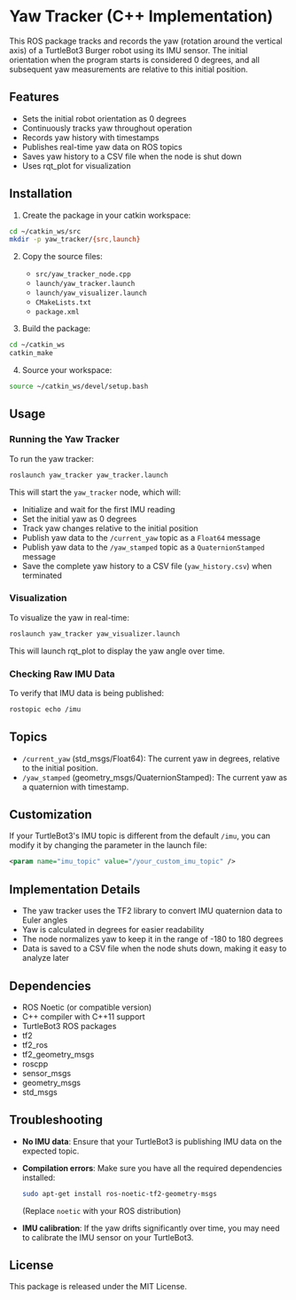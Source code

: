 # Yaw Tracker (C++ Implementation)

This ROS package tracks and records the yaw (rotation around the vertical axis) of a TurtleBot3 Burger robot using its IMU sensor. The initial orientation when the program starts is considered 0 degrees, and all subsequent yaw measurements are relative to this initial position.

## Features

- Sets the initial robot orientation as 0 degrees
- Continuously tracks yaw throughout operation
- Records yaw history with timestamps
- Publishes real-time yaw data on ROS topics
- Saves yaw history to a CSV file when the node is shut down
- Uses rqt_plot for visualization

## Installation

1. Create the package in your catkin workspace:

```bash
cd ~/catkin_ws/src
mkdir -p yaw_tracker/{src,launch}
```

2. Copy the source files:

   - `src/yaw_tracker_node.cpp`
   - `launch/yaw_tracker.launch`
   - `launch/yaw_visualizer.launch`
   - `CMakeLists.txt`
   - `package.xml`

3. Build the package:

```bash
cd ~/catkin_ws
catkin_make
```

4. Source your workspace:

```bash
source ~/catkin_ws/devel/setup.bash
```

## Usage

### Running the Yaw Tracker

To run the yaw tracker:

```bash
roslaunch yaw_tracker yaw_tracker.launch
```

This will start the `yaw_tracker` node, which will:

- Initialize and wait for the first IMU reading
- Set the initial yaw as 0 degrees
- Track yaw changes relative to the initial position
- Publish yaw data to the `/current_yaw` topic as a `Float64` message
- Publish yaw data to the `/yaw_stamped` topic as a `QuaternionStamped` message
- Save the complete yaw history to a CSV file (`yaw_history.csv`) when terminated

### Visualization

To visualize the yaw in real-time:

```bash
roslaunch yaw_tracker yaw_visualizer.launch
```

This will launch rqt_plot to display the yaw angle over time.

### Checking Raw IMU Data

To verify that IMU data is being published:

```bash
rostopic echo /imu
```

## Topics

- `/current_yaw` (std_msgs/Float64): The current yaw in degrees, relative to the initial position.
- `/yaw_stamped` (geometry_msgs/QuaternionStamped): The current yaw as a quaternion with timestamp.

## Customization

If your TurtleBot3's IMU topic is different from the default `/imu`, you can modify it by changing the parameter in the launch file:

```xml
<param name="imu_topic" value="/your_custom_imu_topic" />
```

## Implementation Details

- The yaw tracker uses the TF2 library to convert IMU quaternion data to Euler angles
- Yaw is calculated in degrees for easier readability
- The node normalizes yaw to keep it in the range of -180 to 180 degrees
- Data is saved to a CSV file when the node shuts down, making it easy to analyze later

## Dependencies

- ROS Noetic (or compatible version)
- C++ compiler with C++11 support
- TurtleBot3 ROS packages
- tf2
- tf2_ros
- tf2_geometry_msgs
- roscpp
- sensor_msgs
- geometry_msgs
- std_msgs

## Troubleshooting

- **No IMU data**: Ensure that your TurtleBot3 is publishing IMU data on the expected topic.

- **Compilation errors**: Make sure you have all the required dependencies installed:

  ```bash
  sudo apt-get install ros-noetic-tf2-geometry-msgs
  ```

  (Replace `noetic` with your ROS distribution)

- **IMU calibration**: If the yaw drifts significantly over time, you may need to calibrate the IMU sensor on your TurtleBot3.

## License

This package is released under the MIT License.
